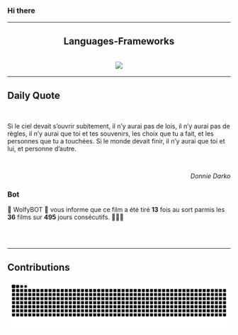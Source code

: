 ### Hi there
<hr/>
<p>
</p>
<h2 align="center">
 Languages-Frameworks
</h2>
<br/>
<div align="center">
 <a href="https://skillicons.dev">
  <img src="https://skillicons.dev/icons?i=react,nextjs,aws,docker,mongodb,python,express,django,html,css,tailwind,javascript,ts,nodejs,github"/>
 </a>
</div>
<hr/>
<div>
 <h2>
  Daily Quote
 </h2>
 <br/>
 <div>
  <p id="quote">
   Si le ciel devait s’ouvrir subitement, il n’y aurai pas de lois, il n’y aurai pas de règles, il n’y aurai que toi et tes souvenirs, les choix que tu a fait, et les personnes que tu a touchées. Si le monde devait finir, il n’y aurai que toi et lui, et personne d’autre.
  </p>
 </div>
 <br>
  <div align="right">
   <p id="movie" style="text-align: right; font-style: italic;">
    Donnie Darko
   </p>
  </div>
  <div>
   <h3>
    Bot
   </h3>
   <p id="bot">
    🤖 WolfyBOT 🤖 vous informe que ce film a été tiré <b>13</b> fois au sort parmis les <b>36</b> films sur <b>495</b> jours consécutifs. 🎲🎲🎲
   </p>
  </div>
  <br/>
 </br>
</div>
<hr/>
<div>
 <h2>
  Contributions
 </h2>
 <img alt="snake gif" src="https://github.com/Loupthevenin/Loupthevenin/blob/output/github-contribution-grid-snake-dark.svg"/>
</div>
